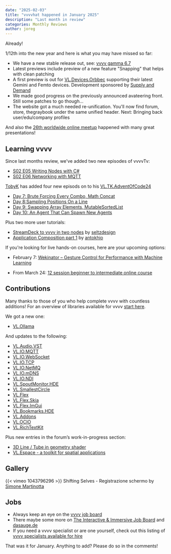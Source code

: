 ```yaml
---
date: "2025-02-03"
title: "vvvvhat happened in January 2025"
description: "Last month in review"
categories: Monthly Reviews
author: joreg
---
```


Already!

1/12th into the new year and here is what you may have missed so far:

* We have a new stable release out, see: [vvvv gamma 6.7](https://thegraybook.vvvv.org/changelog/6.x.html#vvvv-gamma-67) 
* Latest previews include preview of a new feature "Snapping" that helps with clean patching
* A first preview is out for [VL.Devices.Orbbec](https://www.nuget.org/packages/VL.Devices.Orbbec) supporting their latest Gemini and Femto devices. Development sponsored by [Supply and Demand](https://supply-demand.ca/)
* We made good progress on the previously announced avateering front. Still some patches to go though...
* The website got a much needed re-unification. You'll now find forum, store, thegraybook under the same unified header. Next: Bringing back user/edu/company profiles

And also the [26th worldwide online meetup](https://www.youtube.com/live/uRVZlBzfHjU?si=8YnVkSx05OpJJYZE) happened with many great presentations!

## Learning vvvv

Since last months review, we've added two new episodes of vvvvTv:

- [S02 E05 Writing Nodes with C#](https://www.youtube.com/watch?v=LZ-y5FOrdh0&list=PLBTgwgsWWcT8eDfjAg299o7paRqkd2Zdi&index=8&t=1306s)
- [S02 E06 Networking with MQTT](https://www.youtube.com/watch?v=h_TQFUN8EQ0&list=PLBTgwgsWWcT8eDfjAg299o7paRqkd2Zdi&index=9)

[TobyK](http://www.tobyk.com.au/) has added four new episods on to his [VL.TK.AdventOfCode24](https://www.nuget.org/packages/VL.TK.AdventOfCode24)
- [Day 7: Brute Forcing Every Combo, Math Concat](https://www.youtube.com/playlist?list=PLEncasrnvr2ZH8u5cpeaTwqLIFYCauBc0)
- [Day 8:Sampling Positions On a Line](https://www.youtube.com/watch?v=oCYhvAOYlvI&list=PLEncasrnvr2ZH8u5cpeaTwqLIFYCauBc0&index=9)
- [Day 9: Swapping Array Elements, MutableSortedList](https://www.youtube.com/watch?v=G5lob7YzdNk&list=PLEncasrnvr2ZH8u5cpeaTwqLIFYCauBc0&index=10)
- [Day 10: An Agent That Can Spawn New Agents](https://www.youtube.com/watch?v=uQkNrq2KMto&list=PLEncasrnvr2ZH8u5cpeaTwqLIFYCauBc0&index=11)

Plus two more user tutorials:
* [StreamDeck to vvvv in two nodes](https://www.youtube.com/watch?v=qPGjBehMlfc) by [seltzdesign](https://www.seltzdesign.com/)
* [Application Composition part 1](https://www.youtube.com/watch) by [antokhio](https://github.com/antokhio)

If you're looking for live hands-on courses, here are your upcoming options: 

- February 7: [Wekinator – Gesture Control for Performance with Machine Learning](https://thenodeinstitute.org/courses/ws24-tk-05-wekinator-gesture-control-for-performance-with-machine-learning/)
* From March 24: [12 session beginner to intermediate online course](https://thenodeinstitute.org/vvvv-beginner-class-summer-2025/)

## Contributions

Many thanks to those of you who help complete vvvv with countless additions! For an overview of libraries available for vvvv [start here](https://thegraybook.vvvv.org/reference/libraries/overview.html).

We got a new one:

- [VL.Ollama](https://www.nuget.org/packages/VL.Ollama)

And updates to the following:
- [VL.Audio.VST](https://www.nuget.org/packages/VL.Audio.VST)
- [VL.IO.MQTT](https://www.nuget.org/packages/VL.IO.MQTT)
- [VL.IO.WebSocket](https://www.nuget.org/packages/VL.IO.WebSocket)
- [VL.IO.TCP](https://www.nuget.org/packages/VL.IO.TCP)
- [VL.IO.NetMQ](https://www.nuget.org/packages/VL.IO.NetMQ)
- [VL.IO.mDNS](https://www.nuget.org/packages/VL.IO.mDNS)
- [VL.IO.NDI](https://www.nuget.org/packages/VL.IO.NDI)
- [VL.SpoutMonitor.HDE](https://www.nuget.org/packages/VL.SpoutMonitor.HDE)
- [VL.SmallestCircle](https://www.nuget.org/packages/VL.SmallestCircle)
- [VL.Flex](https://www.nuget.org/packages/VL.Flex)
- [VL.Flex.Skia](https://www.nuget.org/packages/VL.Flex.Skia)
- [VL.Flex.ImGui](https://www.nuget.org/packages/VL.Flex.ImGui)
- [VL.Bookmarks.HDE](https://www.nuget.org/packages/VL.Bookmarks.HDE)
- [VL.Addons](https://www.nuget.org/packages/VL.Addons)
- [VL.OCIO](https://www.nuget.org/packages/VL.OCIO)
- [VL.RichTextKit](https://www.nuget.org/packages/VL.RichTextKit)


Plus new entries in the forum’s work-in-progress section:

- [3D Line / Tube in geometry shader](https://forum.vvvv.org/t/3d-line-tube-in-geometry-shader/23917)
- [VL.Espace - a toolkit for spatial applications](https://forum.vvvv.org/t/vl-espace-a-toolkit-for-spatial-applications/23937)


## Gallery

{{< vimeo 1043796296 >}}
Shifting Selves - Registrazione schermo
by [Simone Martinotta](https://simonemartinotta.com/shifting-selves/)

## Jobs
- Always keep an eye on the [vvvv job board](https://discourse.vvvv.org/c/jobs)
- There maybe some more on [The Interactive & Immersive Job Board](https://jobs.interactiveimmersive.io/jobs/) and [dasauge.de](https://dasauge.de/sta/Vvvv/)
- If you need a vvvv specialist or are one yourself, check out this listing of [vvvv specialists available for hire](https://legacy.vvvv.org/documentation/vvvv-specialists-available-for-hire)

That was it for January. Anything to add? Please do so in the comments!